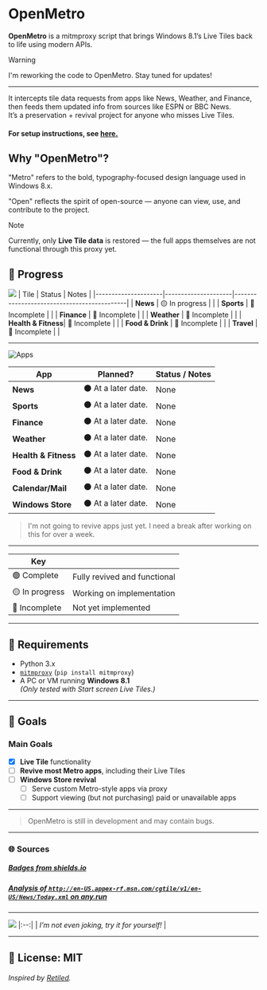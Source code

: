 # OpenMetro

**OpenMetro** is a mitmproxy script that brings Windows 8.1’s Live Tiles back to life using modern APIs.

> [!WARNING]
> I'm reworking the code to OpenMetro. Stay tuned for updates!

<!--<details>
<summary>📸 Screenshots</summary>

![LiveTilesStatic](https://github.com/user-attachments/assets/2ffc4aa7-5d50-4523-a0b8-0c2464bd609f)
|:--:| 
| *Live Tiles via OpenMetro* |

![NewsTileUpdate](https://github.com/user-attachments/assets/65d9a13e-cdd4-4d71-8abb-e23f3204b9be)
|:--:| 
| *A Live Tile updating via OpenMetro.* |

> Images are out of date. Updated images will be uploaded once most bugs are ironed out.

</details>-->

---

It intercepts tile data requests from apps like News, Weather, and Finance, then feeds them updated info from sources like ESPN or BBC News.  
It’s a preservation + revival project for anyone who misses Live Tiles.
#### For setup instructions, see [here.](./setup.md)


## Why "OpenMetro"?

"Metro" refers to the bold, typography-focused design language used in Windows 8.x.

"Open" reflects the spirit of open-source — anyone can view, use, and contribute to the project.

> [!NOTE]
> Currently, only **Live Tile data** is restored — the full apps themselves are not functional through this proxy yet.

## 🚧 Progress 
![](https://img.shields.io/badge/Tiles%20Revived-None-darkred?style=for-the-badge)
| Tile                | Status              | Notes                                      |
|---------------------|---------------------|--------------------------------------------|
| **News**            | 🟡 In progress      |                                            |
| **Sports**          | 🔴 Incomplete       |                                            |
| **Finance**         | 🔴 Incomplete       |                                            |
| **Weather**         | 🔴 Incomplete       |                                            |
| **Health & Fitness**| 🔴 Incomplete       |                                            |
| **Food & Drink**    | 🔴 Incomplete       |                                            |
| **Travel**          | 🔴 Incomplete       |                                            |

<!--
![Apps Revived: None yet](https://img.shields.io/badge/Apps%20Revived%3A-None_yet-darkred?style=for-the-badge)
| App                  | Planned?         | Status / Notes                                 |
|----------------------|------------------|------------------------------------------------|
| **News**             | 🟢 Definitely     | Needs research into request/response format    |
| **Sports**           | 🟢 Definitely     | Same as above                                  |
| **Finance**          | 🟢 Definitely     | Same as above                                  |
| **Weather**          | 🟡 Maybe          | Format unknown                                 |
| **Health & Fitness** | 🟢 Definitely     | Not a current priority                         |
| **Food & Drink**     | 🟡 Maybe          | Not a current priority                         |
| **Windows Store**    | 🟠 Maybe          | Low priority – requires extensive reverse engineering |
I'll come back to this.
-->
---

![Apps](https://img.shields.io/badge/App_Revival-Not_any_time_soon-darkred?style=for-the-badge)

| App                  | Planned?                | Status / Notes                          |
|----------------------|-------------------------|-----------------------------------------|
| **News**             | ⚫ At a later date.     |  None                                   |
| **Sports**           | ⚫ At a later date.     |  None                                   |
| **Finance**          | ⚫ At a later date.     |  None                                   |
| **Weather**          | ⚫ At a later date.     |  None                                   |
| **Health & Fitness** | ⚫ At a later date.     |  None                                   |
| **Food & Drink**     | ⚫ At a later date.     |  None                                   |
| **Calendar/Mail**    | ⚫ At a later date.     |  None                                   |
| **Windows Store**    | ⚫ At a later date.     |  None                                   |

> I'm not going to revive apps just yet.
> I need a break after working on this for over a week.

---

| Key                  |                                  |
|----------------------|----------------------------------|
| 🟢 Complete          | Fully revived and functional     |
| 🟡 In progress       | Working on implementation        |
| 🔴 Incomplete        | Not yet implemented              |
---

## 🧰 Requirements

- Python 3.x
- [`mitmproxy`](https://mitmproxy.org) (`pip install mitmproxy`)
- A PC or VM running **Windows 8.1**  
  *(Only tested with Start screen Live Tiles.)*

---

## 🎯 Goals

### Main Goals
- [x]  **Live Tile** functionality
- [ ] **Revive most Metro apps**, including their Live Tiles
- [ ] **Windows Store revival**
  - [ ] Serve custom Metro-style apps via proxy
  - [ ] Support viewing (but not purchasing) paid or unavailable apps

---
> OpenMetro is still in development and may contain bugs.
---
### 🌐 Sources
##### [Badges from shields.io](https://shields.io/)
##### [Analysis of `http://en-US.appex-rf.msn.com/cgtile/v1/en-US/News/Today.xml` on any.run](https://any.run/report/0170ceadd75b172e238c8c1c4cd1ab8d6df5aefde999733295ccf57d007630ea/c1ed3fbc-4ea6-4d0f-ac4b-12580eeb9f32)
---

![](https://img.shields.io/badge/Mentioned%20by-Copilot-blueviolet?style=for-the-badge)
|:--:| 
| *I’m not even joking, try it for yourself!* |

---
## 📜 License: MIT
###### Inspired by [Retiled](https://github.com/migbrunluz/Retiled-Win8.x).

